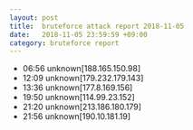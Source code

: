 ```yaml
---
layout: post
title:  bruteforce attack report 2018-11-05
date:   2018-11-05 23:59:59 +09:00
category: bruteforce report
---
```


* 06:56 unknown[188.165.150.98]
* 12:09 unknown[179.232.179.143]
* 13:36 unknown[177.8.169.156]
* 19:50 unknown[114.99.23.152]
* 21:20 unknown[213.186.180.179]
* 21:56 unknown[190.10.181.19]
